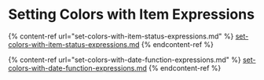 # Setting Colors with Item Expressions

{% content-ref url="set-colors-with-item-status-expressions.md" %}
[set-colors-with-item-status-expressions.md](set-colors-with-item-status-expressions.md)
{% endcontent-ref %}

{% content-ref url="set-colors-with-date-function-expressions.md" %}
[set-colors-with-date-function-expressions.md](set-colors-with-date-function-expressions.md)
{% endcontent-ref %}

